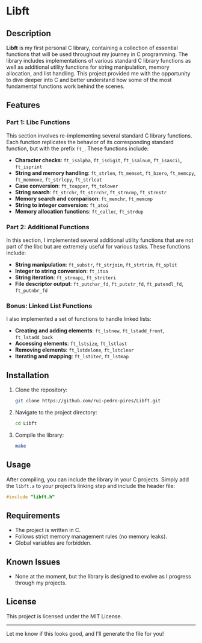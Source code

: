# Libft

## Description
**Libft** is my first personal C library, containing a collection of essential functions that will be used throughout my journey in C programming. The library includes implementations of various standard C library functions as well as additional utility functions for string manipulation, memory allocation, and list handling. This project provided me with the opportunity to dive deeper into C and better understand how some of the most fundamental functions work behind the scenes.

## Features
### Part 1: Libc Functions
This section involves re-implementing several standard C library functions. Each function replicates the behavior of its corresponding standard function, but with the prefix `ft_`. These functions include:
- **Character checks**: `ft_isalpha`, `ft_isdigit`, `ft_isalnum`, `ft_isascii`, `ft_isprint`
- **String and memory handling**: `ft_strlen`, `ft_memset`, `ft_bzero`, `ft_memcpy`, `ft_memmove`, `ft_strlcpy`, `ft_strlcat`
- **Case conversion**: `ft_toupper`, `ft_tolower`
- **String search**: `ft_strchr`, `ft_strrchr`, `ft_strncmp`, `ft_strnstr`
- **Memory search and comparison**: `ft_memchr`, `ft_memcmp`
- **String to integer conversion**: `ft_atoi`
- **Memory allocation functions**: `ft_calloc`, `ft_strdup`

### Part 2: Additional Functions
In this section, I implemented several additional utility functions that are not part of the libc but are extremely useful for various tasks. These functions include:
- **String manipulation**: `ft_substr`, `ft_strjoin`, `ft_strtrim`, `ft_split`
- **Integer to string conversion**: `ft_itoa`
- **String iteration**: `ft_strmapi`, `ft_striteri`
- **File descriptor output**: `ft_putchar_fd`, `ft_putstr_fd`, `ft_putendl_fd`, `ft_putnbr_fd`

### Bonus: Linked List Functions
I also implemented a set of functions to handle linked lists:
- **Creating and adding elements**: `ft_lstnew`, `ft_lstadd_front`, `ft_lstadd_back`
- **Accessing elements**: `ft_lstsize`, `ft_lstlast`
- **Removing elements**: `ft_lstdelone`, `ft_lstclear`
- **Iterating and mapping**: `ft_lstiter`, `ft_lstmap`

## Installation
1. Clone the repository:
   ```bash
   git clone https://github.com/rui-pedro-pires/Libft.git
   ```
2. Navigate to the project directory:
   ```bash
   cd Libft
   ```
3. Compile the library:
   ```bash
   make
   ```

## Usage
After compiling, you can include the library in your C projects. Simply add the `libft.a` to your project’s linking step and include the header file:
```c
#include "libft.h"
```

## Requirements
- The project is written in C.
- Follows strict memory management rules (no memory leaks).
- Global variables are forbidden.

## Known Issues
- None at the moment, but the library is designed to evolve as I progress through my projects.

## License
This project is licensed under the MIT License.

---

Let me know if this looks good, and I’ll generate the file for you!